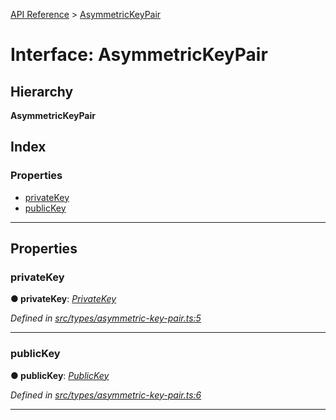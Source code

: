 [API Reference](../README.md) > [AsymmetricKeyPair](../interfaces/asymmetrickeypair.md)

# Interface: AsymmetricKeyPair

## Hierarchy

**AsymmetricKeyPair**

## Index

### Properties

* [privateKey](asymmetrickeypair.md#privatekey)
* [publicKey](asymmetrickeypair.md#publickey)

---

## Properties

<a id="privatekey"></a>

###  privateKey

**● privateKey**: *[PrivateKey](privatekey.md)*

*Defined in [src/types/asymmetric-key-pair.ts:5](https://github.com/repux/repux-lib/blob/7e923cd/src/types/asymmetric-key-pair.ts#L5)*

___
<a id="publickey"></a>

###  publicKey

**● publicKey**: *[PublicKey](publickey.md)*

*Defined in [src/types/asymmetric-key-pair.ts:6](https://github.com/repux/repux-lib/blob/7e923cd/src/types/asymmetric-key-pair.ts#L6)*

___

